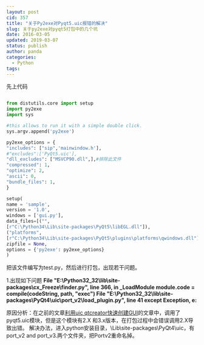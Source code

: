 ```yaml
---
layout: post
cid: 357
title: "关于Py2exe对Pyqt5.uic报错的解决"
slug: 关于py2exe对pyqt5打包中的几个坑
date: 2016-03-05
updated: 2019-03-07
status: publish
author: panda
categories: 
  - Python
tags: 
---
```



先上代码


<!--more-->


```python

from distutils.core import setup
import py2exe
import sys

#this allows to run it with a simple double click.
sys.argv.append('py2exe')

py2exe_options = {
"includes": ["sip",'mainwindow.h'],
#"excludes":['PyQt5.uic'],
"dll_excludes": ["MSVCP90.dll",],#排除此文件
"compressed": 1,
"optimize": 2,
"ascii": 0,
"bundle_files": 1,
}

setup(
name = 'sample',
version = '1.0',
windows = ['gui.py'],
data_files=[("",
[r"C:\Python34\Lib\site-packages\PyQt5\libEGL.dll"]),
("platforms",
[r"C:\Python34\Lib\site-packages\PyQt5\plugins\platforms\qwindows.dll"])],
zipfile = None,
options = {'py2exe': py2exe_options}
)
```

把该文件编写为test.py，然后进行打包，出现若干问题。

1.出现如下问题
<strong>  File "E:\Python32_32\lib\site-packages\cx_Freeze\finder.py", line 366, in _LoadModule
    module.code = compile(codeString, path, "exec")
  File "E:\Python32_32\lib\site-packages\PyQt4\uic\port_v2\load_plugin.py", line 41
    except Exception, e:</strong>

原因分析：在之前的文章<a href="https://www.cutinlove.com/2016/02/python/351.html">利用uic qtcreator快速创建GUI</a>的文章中，调用了pyqt5.uic模块，但是这个模块有2.X 和3.x版本，在打包过程中会错误调用2.X导致出错。
解决办法，进入python安装目录，\Lib\site-packages\PyQt4\uic，有port_v2 and port_v3.两个文件夹，把Portv2重命名掉。
